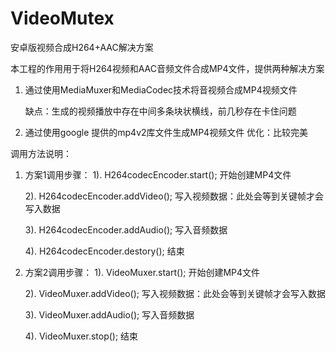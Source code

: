 # VideoMutex

安卓版视频合成H264+AAC解决方案

本工程的作用用于将H264视频和AAC音频文件合成MP4文件，提供两种解决方案

1. 通过使用MediaMuxer和MediaCodec技术将音视频合成MP4视频文件

   缺点：生成的视频播放中存在中间多条块状横线，前几秒存在卡住问题
   
2. 通过使用google 提供的mp4v2库文件生成MP4视频文件
   优化：比较完美


调用方法说明：
1. 方案1调用步骤：
   1). H264codecEncoder.start();
       开始创建MP4文件

   2). H264codecEncoder.addVideo();
       写入视频数据：此处会等到关键帧才会写入数据

   3). H264codecEncoder.addAudio();
       写入音频数据

   4). H264codecEncoder.destory();
       结束
   
2. 方案2调用步骤：
   1). VideoMuxer.start();
       开始创建MP4文件

   2). VideoMuxer.addVideo();
       写入视频数据：此处会等到关键帧才会写入数据
       
   3). VideoMuxer.addAudio();
       写入音频数据
       
   4). VideoMuxer.stop();
       结束
